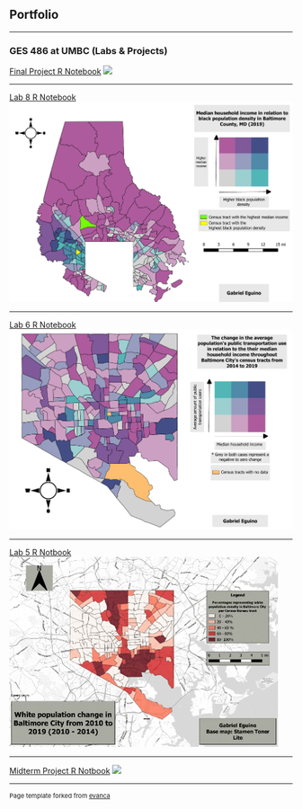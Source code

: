 ## Portfolio

---

### GES 486 at UMBC (Labs & Projects)

[Final Project R Notebook](/Final_Project/Eguino_FinalProject.html)
![](/Final_Project/FinalProject_gif.gif)

---

[Lab 8 R Notebook](/Lab_8/Eguino_Lab8.html)
<img src="/Lab_8/Lab8_Bivariate.pdf"/>

---

[Lab 6 R Notebook](/Lab_6/Eguino_Lab6.html)
<img src="/Lab_6/Eguino_Lab6_BivariateMap.pdf"/>

---

[Lab 5 R Notbook](/Lab_5/Eguino_Lab5.html)
![](Lab5_gif.gif)

---

[Midterm Project R Notbook](/Midterm/Eguino_Actual_Lab5.html)
![](/Midterm/Eguino_midterm.gif)

---
<p style="font-size:11px">Page template forked from <a href="https://github.com/evanca/quick-portfolio">evanca</a></p>
<!-- Remove above link if you don't want to attibute -->
